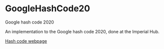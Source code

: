 # GoogleHashCode20
Google hash code 2020

An implementation to the Google hash code 2020, done at the Imperial Hub.

[Hash code webpage](https://codingcompetitions.withgoogle.com/hashcode)

